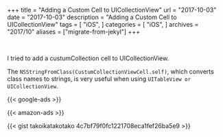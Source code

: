 +++
title = "Adding a Custom Cell to UICollectionView"
url = "2017-10-03"
date = "2017-10-03"
description = "Adding a Custom Cell to UICollectionView"
tags = [
    "iOS",
]
categories = [
    "iOS",
]
archives = "2017/10"
aliases = ["migrate-from-jekyl"]
+++

<br>

I tried to add a custumCollection cell to UICollectionView.  

The `NSStringFromClass(CustumCollectionViewCell.self)`, which converts class names to strings, is very useful when using `UITableView or UICollectionView`.

<!-- Google Ads -->
{{< google-ads >}}

<!-- Amazon Ads -->
{{< amazon-ads >}}

{{< gist takoikatakotako 4c7bf79f0fc1221708eca1fef26ba5e9 >}}
